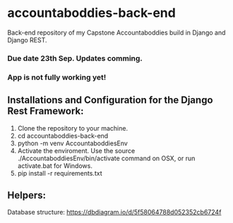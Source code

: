 # accountaboddies-back-end

Back-end repository of my Capstone Accountaboddies build in Django and Django REST.


### Due date 23th Sep. Updates comming. 
### App is not fully working yet!

## Installations and Configuration for the Django Rest Framework:
1. Clone the repository to your machine.
2. cd accountaboddies-back-end
3. python -m venv AccountaboddiesEnv
4. Activate the enviroment. Use the source ./AccountaboddiesEnv/bin/activate command on OSX, or run activate.bat for Windows.
5. pip install -r requirements.txt

## Helpers:
Database structure: https://dbdiagram.io/d/5f58064788d052352cb6724f
